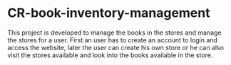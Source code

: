 # CR-book-inventory-management
This project is developed to manage the books in the stores and manage the stores for a user. First an user has to create an account to login and access the website, later the user can create his own store or he can also visit the stores available and look into the books available in the store.
